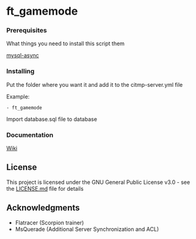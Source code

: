 # ft_gamemode

### Prerequisites

What things you need to install this script them

[mysql-async](https://github.com/FivemTools/fivem-mysql-async)

### Installing

Put the folder where you want it and add it to the citmp-server.yml file

Example:

```
- ft_gamemode
```

Import database.sql file to database

### Documentation

[Wiki](https://github.com/FivemTools/ft_gamemode/wiki)

## License

This project is licensed under the GNU General Public License v3.0 - see the [LICENSE.md](LICENSE.md) file for details

## Acknowledgments

* Flatracer (Scorpion trainer)
* MsQuerade (Additional Server Synchronization and ACL)

